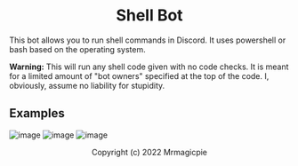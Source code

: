 <h1 align="center">Shell Bot</h1>

This bot allows you to run shell commands in Discord. It uses powershell or bash based on the operating system.

**Warning:** This will run any shell code given with no code checks. It is meant for a limited amount of "bot owners" specified at the top of the code.  I, obviously, assume no liability for stupidity. 

## Examples 

![image](https://user-images.githubusercontent.com/70033286/158860206-14c282b6-f181-490d-b3f9-87664db93663.png)
![image](https://user-images.githubusercontent.com/70033286/158860367-4e06c78b-2447-478d-9a95-afb92964c4ef.png)
![image](https://user-images.githubusercontent.com/70033286/158860409-a50cdfbd-ec0e-432c-b1ed-e844f6245869.png)

<p align="center">Copyright (c) 2022 Mrmagicpie</p>
